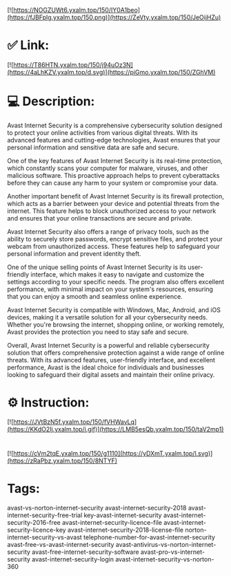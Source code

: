 [![https://NOGZUWt6.yxalm.top/150/IY0A1beo](https://fJBFplg.yxalm.top/150.png)](https://ZeVty.yxalm.top/150/JeOijHZu)
# ✅ Link:
[![https://T86HTN.yxalm.top/150/j94uOz3N](https://4aLhKZV.yxalm.top/d.svg)](https://piGmo.yxalm.top/150/ZGhVM)
# 💻 Description:
Avast Internet Security is a comprehensive cybersecurity solution designed to protect your online activities from various digital threats. With its advanced features and cutting-edge technologies, Avast ensures that your personal information and sensitive data are safe and secure.

One of the key features of Avast Internet Security is its real-time protection, which constantly scans your computer for malware, viruses, and other malicious software. This proactive approach helps to prevent cyberattacks before they can cause any harm to your system or compromise your data.

Another important benefit of Avast Internet Security is its firewall protection, which acts as a barrier between your device and potential threats from the internet. This feature helps to block unauthorized access to your network and ensures that your online transactions are secure and private.

Avast Internet Security also offers a range of privacy tools, such as the ability to securely store passwords, encrypt sensitive files, and protect your webcam from unauthorized access. These features help to safeguard your personal information and prevent identity theft.

One of the unique selling points of Avast Internet Security is its user-friendly interface, which makes it easy to navigate and customize the settings according to your specific needs. The program also offers excellent performance, with minimal impact on your system's resources, ensuring that you can enjoy a smooth and seamless online experience.

Avast Internet Security is compatible with Windows, Mac, Android, and iOS devices, making it a versatile solution for all your cybersecurity needs. Whether you're browsing the internet, shopping online, or working remotely, Avast provides the protection you need to stay safe and secure.

Overall, Avast Internet Security is a powerful and reliable cybersecurity solution that offers comprehensive protection against a wide range of online threats. With its advanced features, user-friendly interface, and excellent performance, Avast is the ideal choice for individuals and businesses looking to safeguard their digital assets and maintain their online privacy.

# ⚙️ Instruction:
[![https://JVtBzN5f.yxalm.top/150/fVHWavLq](https://KKdO2Ij.yxalm.top/i.gif)](https://LMB5esQb.yxalm.top/150/taV2mp1)
#
[![https://cVm2tqE.yxalm.top/150/g1110](https://yDXmT.yxalm.top/l.svg)](https://zRaPbz.yxalm.top/150/8NTYF)
# Tags:
avast-vs-norton-internet-security avast-internet-security-2018 avast-internet-security-free-trial key-avast-internet-security avast-internet-security-2016-free avast-internet-security-licence-file avast-internet-security-licence-key avast-internet-security-2018-license-file norton-internet-security-vs-avast telephone-number-for-avast-internet-security avast-free-vs-avast-internet-security avast-antivirus-vs-norton-internet-security avast-free-internet-security-software avast-pro-vs-internet-security avast-internet-security-login avast-internet-security-vs-norton-360





